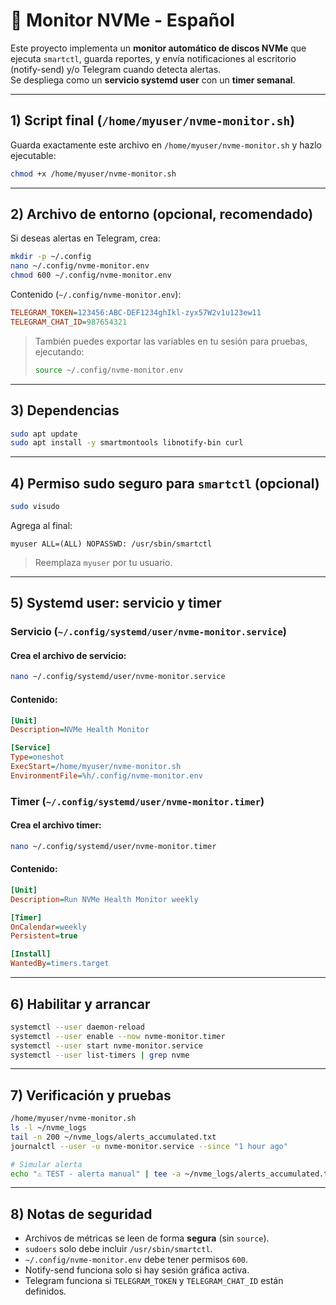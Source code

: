 # 📘 Monitor NVMe - Español

Este proyecto implementa un **monitor automático de discos NVMe** que ejecuta `smartctl`, guarda reportes, y envía notificaciones al escritorio (notify-send) y/o Telegram cuando detecta alertas.  
Se despliega como un **servicio systemd user** con un **timer semanal**.

---

## 1) Script final (`/home/myuser/nvme-monitor.sh`)

Guarda exactamente este archivo en `/home/myuser/nvme-monitor.sh` y hazlo ejecutable:

```bash
chmod +x /home/myuser/nvme-monitor.sh
````

---

## 2) Archivo de entorno (opcional, recomendado)

Si deseas alertas en Telegram, crea:

```bash
mkdir -p ~/.config
nano ~/.config/nvme-monitor.env
chmod 600 ~/.config/nvme-monitor.env
```

Contenido (`~/.config/nvme-monitor.env`):

```ini
TELEGRAM_TOKEN=123456:ABC-DEF1234ghIkl-zyx57W2v1u123ew11
TELEGRAM_CHAT_ID=987654321
```

> También puedes exportar las variables en tu sesión para pruebas, ejecutando:
> ```bash
> source ~/.config/nvme-monitor.env
> ```

---

## 3) Dependencias

```bash
sudo apt update
sudo apt install -y smartmontools libnotify-bin curl
```

---

## 4) Permiso sudo seguro para `smartctl` (opcional)

```bash
sudo visudo
```

Agrega al final:

```
myuser ALL=(ALL) NOPASSWD: /usr/sbin/smartctl
```

> Reemplaza `myuser` por tu usuario.

---

## 5) Systemd user: servicio y timer

### Servicio (`~/.config/systemd/user/nvme-monitor.service`)

#### Crea el archivo de servicio:
```bash
nano ~/.config/systemd/user/nvme-monitor.service
```

#### Contenido:
```ini
[Unit]
Description=NVMe Health Monitor

[Service]
Type=oneshot
ExecStart=/home/myuser/nvme-monitor.sh
EnvironmentFile=%h/.config/nvme-monitor.env
```

### Timer (`~/.config/systemd/user/nvme-monitor.timer`)

#### Crea el archivo timer:
```bash
nano ~/.config/systemd/user/nvme-monitor.timer
```

#### Contenido:
```ini
[Unit]
Description=Run NVMe Health Monitor weekly

[Timer]
OnCalendar=weekly
Persistent=true

[Install]
WantedBy=timers.target
```

---

## 6) Habilitar y arrancar

```bash
systemctl --user daemon-reload
systemctl --user enable --now nvme-monitor.timer
systemctl --user start nvme-monitor.service
systemctl --user list-timers | grep nvme
```

---

## 7) Verificación y pruebas

```bash
/home/myuser/nvme-monitor.sh
ls -l ~/nvme_logs
tail -n 200 ~/nvme_logs/alerts_accumulated.txt
journalctl --user -u nvme-monitor.service --since "1 hour ago"

# Simular alerta
echo "⚠️ TEST - alerta manual" | tee -a ~/nvme_logs/alerts_accumulated.txt
```

---

## 8) Notas de seguridad

* Archivos de métricas se leen de forma **segura** (sin `source`).
* `sudoers` solo debe incluir `/usr/sbin/smartctl`.
* `~/.config/nvme-monitor.env` debe tener permisos `600`.
* Notify-send funciona solo si hay sesión gráfica activa.
* Telegram funciona si `TELEGRAM_TOKEN` y `TELEGRAM_CHAT_ID` están definidos.

